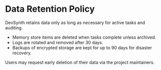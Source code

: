 # Data Retention Policy

DevSynth retains data only as long as necessary for active tasks and auditing.

- Memory store items are deleted when tasks complete unless archived.
- Logs are rotated and removed after 30 days.
- Backups of encrypted storage are kept for up to 90 days for disaster recovery.

Users may request early deletion of their data via the project maintainers.
